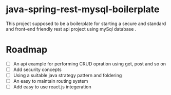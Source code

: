 # java-spring-rest-mysql-boilerplate

This project supposed to be a boilerplate for starting a secure and standard and front-end friendly rest api project using mySql database .

# Roadmap
- [ ] An api example for performing CRUD opration using get, post and so on
- [ ] Add security concepts
- [ ] Using a suitable java strategy pattern and foldering
- [ ] An easy to maintain routing system
- [ ] Add easy to use react.js integeration
